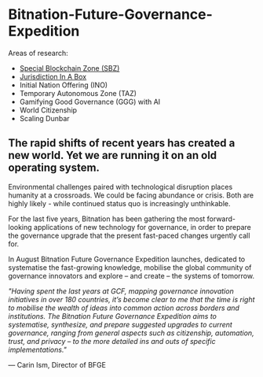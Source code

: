 # Bitnation-Future-Governance-Expedition

Areas of research:

- [Special Blockchain Zone (SBZ)](https://github.com/Bit-Nation/Bitnation-Future-Governance-Expedition/blob/master/Special%20Digital%20Zone%20(SDZ).md)
- [Jurisdiction In A Box](https://github.com/Bit-Nation/Bitnation-Future-Governance-Expedition/blob/master/Jurisdiction%20In%20A%20Box.md)
- Initial Nation Offering (INO)
- Temporary Autonomous Zone (TAZ)
- Gamifying Good Governance (GGG) with AI
- World Citizenship
- Scaling Dunbar

## The rapid shifts of recent years has created a new world. Yet we are running it on an old operating system.


Environmental challenges paired with technological disruption places humanity at a crossroads. We could be facing abundance or crisis. Both are highly likely - while continued status quo is increasingly unthinkable.

For the last five years, Bitnation has been gathering the most forward-looking applications of new technology for governance, in order to prepare the governance upgrade that the present fast-paced changes urgently call for.

In August Bitnation Future Governance Expedition launches, dedicated to systematise the fast-growing knowledge, mobilise the global community of governance innovators and explore – and create – the systems of tomorrow.


_"Having spent the last years at GCF, mapping governance innovation initiatives in over 180 countries, it’s become clear to me that the time is right to mobilise the wealth of ideas into common action across borders and institutions. The Bitnation Future Governance Expedition aims to systematise, synthesize, and prepare suggested upgrades to current governance, ranging from general aspects such as citizenship, automation, trust, and privacy – to the more detailed ins and outs of specific implementations."_

— Carin Ism, Director of BFGE


